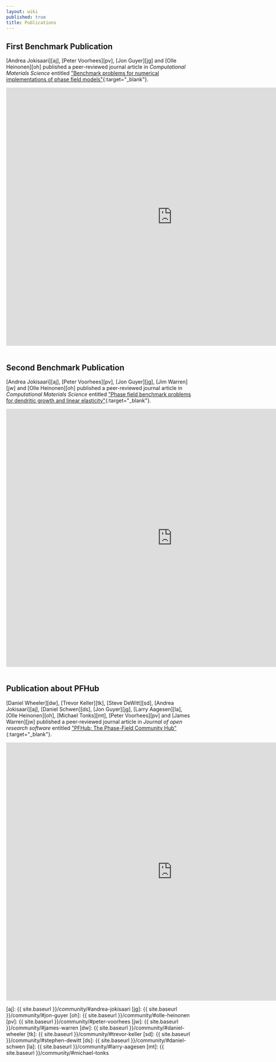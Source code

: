 ```yaml
---
layout: wiki
published: true
title: Publications
---
```


## First Benchmark Publication

[Andrea Jokisaari][aj], [Peter Voorhees][pv], [Jon Guyer][jg] and
[Olle Heinonen][oh] published a peer-reviewed journal article in
*Computational Materials Science* entitled ["Benchmark problems for
numerical implementations of phase field
models"](http://doi.org/10.1016/j.commatsci.2016.09.022){:target="_blank"}.

<iframe width="900"
        height="700"
        src="https://arxiv.org/pdf/1610.00622.pdf"
        frameborder="0"
        allowfullscreen>
</iframe>

<br>
<br>

## Second Benchmark Publication

[Andrea Jokisaari][aj], [Peter Voorhees][pv], [Jon Guyer][jg], [Jim
Warren][jw] and [Olle Heinonen][oh] published a peer-reviewed journal
article in *Computational Materials Science* entitled ["Phase field
benchmark problems for dendritic growth and linear
elasticity"](https://doi.org/10.1016/j.commatsci.2018.03.015){:target="_blank"}.

<iframe width="900"
        height="700"
        src="https://arxiv.org/pdf/1910.14111.pdf"
        frameborder="0"
        allowfullscreen>
</iframe>

<br>
<br>

## Publication about PFHub

[Daniel Wheeler][dw], [Trevor Keller][tk], [Steve DeWitt][sd], [Andrea
Jokisaari][aj], [Daniel Schwen][ds], [Jon Guyer][jg], [Larry
Aagesen][la], [Olle Heinonen][oh], [Michael Tonks][mt], [Peter
Voorhees][pv] and [James Warren][jw] published a peer-reviewed journal
article in *Journal of open research software* entitled ["PFHub: The
Phase-Field Community
Hub"](https://doi.org/10.5334/jors.276){:target="_blank"}.

<iframe width="900"
        height="700"
        src="https://drive.google.com/file/d/1iJvZzaxAQjNYpDkl20Uyb33HbDKfys8x/preview"
        frameborder="0"
        allowfullscreen>
</iframe>




[aj]: {{ site.baseurl }}/community/#andrea-jokisaari
[jg]: {{ site.baseurl }}/community/#jon-guyer
[oh]: {{ site.baseurl }}/community/#olle-heinonen
[pv]: {{ site.baseurl }}/community/#peter-voorhees
[jw]: {{ site.baseurl }}/community/#james-warren
[dw]: {{ site.baseurl }}/community/#daniel-wheeler
[tk]: {{ site.baseurl }}/community/#trevor-keller
[sd]: {{ site.baseurl }}/community/#stephen-dewitt
[ds]: {{ site.baseurl }}/community/#daniel-schwen
[la]: {{ site.baseurl }}/community/#larry-aagesen
[mt]: {{ site.baseurl }}/community/#michael-tonks
